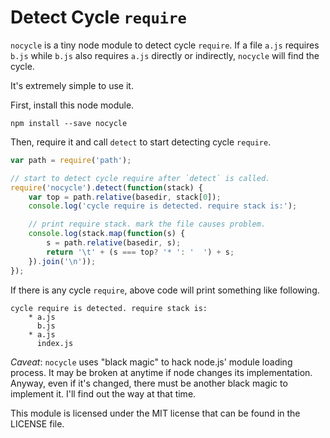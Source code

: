 # Detect Cycle `require` #

`nocycle` is a tiny node module to detect cycle `require`. If a file `a.js` requires `b.js` while `b.js` also requires `a.js` directly or indirectly, `nocycle` will find the cycle.

It's extremely simple to use it.

First, install this node module.

	npm install --save nocycle

Then, require it and call `detect` to start detecting cycle `require`.

```javascript
var path = require('path');

// start to detect cycle require after `detect` is called.
require('nocycle').detect(function(stack) {
	var top = path.relative(basedir, stack[0]);
    console.log('cycle require is detected. require stack is:');

    // print require stack. mark the file causes problem.
    console.log(stack.map(function(s) {
        s = path.relative(basedir, s);
        return '\t' + (s === top? '* ': '  ') + s;
    }).join('\n'));
});
```

If there is any cycle `require`, above code will print something like following.

	cycle require is detected. require stack is:
		* a.js
		  b.js
		* a.js
		  index.js

*Caveat*: `nocycle` uses "black magic" to hack node.js' module loading process. It may be broken at anytime if node changes its implementation. Anyway, even if it's changed, there must be another black magic to implement it. I'll find out the way at that time.

This module is licensed under the MIT license that can be found in the LICENSE file.